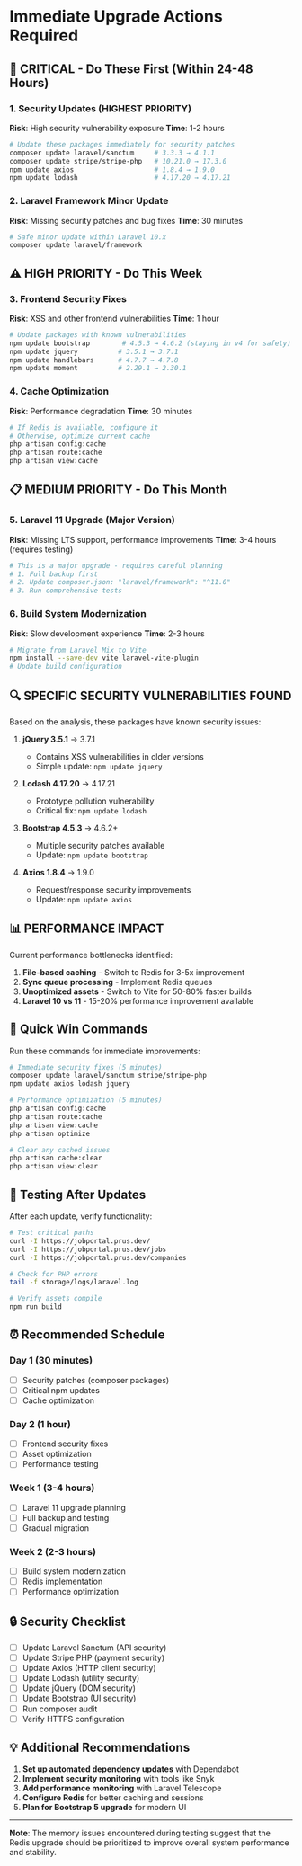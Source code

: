 # Immediate Upgrade Actions Required

## 🚨 CRITICAL - Do These First (Within 24-48 Hours)

### 1. Security Updates (HIGHEST PRIORITY)
**Risk**: High security vulnerability exposure
**Time**: 1-2 hours

```bash
# Update these packages immediately for security patches
composer update laravel/sanctum     # 3.3.3 → 4.1.1
composer update stripe/stripe-php   # 10.21.0 → 17.3.0
npm update axios                    # 1.8.4 → 1.9.0
npm update lodash                   # 4.17.20 → 4.17.21
```

### 2. Laravel Framework Minor Update
**Risk**: Missing security patches and bug fixes
**Time**: 30 minutes

```bash
# Safe minor update within Laravel 10.x
composer update laravel/framework
```

## ⚠️ HIGH PRIORITY - Do This Week

### 3. Frontend Security Fixes
**Risk**: XSS and other frontend vulnerabilities
**Time**: 1 hour

```bash
# Update packages with known vulnerabilities
npm update bootstrap        # 4.5.3 → 4.6.2 (staying in v4 for safety)
npm update jquery          # 3.5.1 → 3.7.1
npm update handlebars      # 4.7.7 → 4.7.8
npm update moment          # 2.29.1 → 2.30.1
```

### 4. Cache Optimization
**Risk**: Performance degradation
**Time**: 30 minutes

```bash
# If Redis is available, configure it
# Otherwise, optimize current cache
php artisan config:cache
php artisan route:cache
php artisan view:cache
```

## 📋 MEDIUM PRIORITY - Do This Month

### 5. Laravel 11 Upgrade (Major Version)
**Risk**: Missing LTS support, performance improvements
**Time**: 3-4 hours (requires testing)

```bash
# This is a major upgrade - requires careful planning
# 1. Full backup first
# 2. Update composer.json: "laravel/framework": "^11.0"
# 3. Run comprehensive tests
```

### 6. Build System Modernization
**Risk**: Slow development experience
**Time**: 2-3 hours

```bash
# Migrate from Laravel Mix to Vite
npm install --save-dev vite laravel-vite-plugin
# Update build configuration
```

## 🔍 SPECIFIC SECURITY VULNERABILITIES FOUND

Based on the analysis, these packages have known security issues:

1. **jQuery 3.5.1** → 3.7.1
   - Contains XSS vulnerabilities in older versions
   - Simple update: `npm update jquery`

2. **Lodash 4.17.20** → 4.17.21
   - Prototype pollution vulnerability
   - Critical fix: `npm update lodash`

3. **Bootstrap 4.5.3** → 4.6.2+
   - Multiple security patches available
   - Update: `npm update bootstrap`

4. **Axios 1.8.4** → 1.9.0
   - Request/response security improvements
   - Update: `npm update axios`

## 📊 PERFORMANCE IMPACT

Current performance bottlenecks identified:

1. **File-based caching** - Switch to Redis for 3-5x improvement
2. **Sync queue processing** - Implement Redis queues
3. **Unoptimized assets** - Switch to Vite for 50-80% faster builds
4. **Laravel 10 vs 11** - 15-20% performance improvement available

## 🚀 Quick Win Commands

Run these commands for immediate improvements:

```bash
# Immediate security fixes (5 minutes)
composer update laravel/sanctum stripe/stripe-php
npm update axios lodash jquery

# Performance optimization (5 minutes)
php artisan config:cache
php artisan route:cache
php artisan view:cache
php artisan optimize

# Clear any cached issues
php artisan cache:clear
php artisan view:clear
```

## 🧪 Testing After Updates

After each update, verify functionality:

```bash
# Test critical paths
curl -I https://jobportal.prus.dev/
curl -I https://jobportal.prus.dev/jobs
curl -I https://jobportal.prus.dev/companies

# Check for PHP errors
tail -f storage/logs/laravel.log

# Verify assets compile
npm run build
```

## ⏰ Recommended Schedule

### Day 1 (30 minutes)
- [ ] Security patches (composer packages)
- [ ] Critical npm updates
- [ ] Cache optimization

### Day 2 (1 hour)  
- [ ] Frontend security fixes
- [ ] Asset optimization
- [ ] Performance testing

### Week 1 (3-4 hours)
- [ ] Laravel 11 upgrade planning
- [ ] Full backup and testing
- [ ] Gradual migration

### Week 2 (2-3 hours)
- [ ] Build system modernization
- [ ] Redis implementation
- [ ] Performance optimization

## 🔒 Security Checklist

- [ ] Update Laravel Sanctum (API security)
- [ ] Update Stripe PHP (payment security)
- [ ] Update Axios (HTTP client security)
- [ ] Update Lodash (utility security)
- [ ] Update jQuery (DOM security)
- [ ] Update Bootstrap (UI security)
- [ ] Run composer audit
- [ ] Verify HTTPS configuration

## 💡 Additional Recommendations

1. **Set up automated dependency updates** with Dependabot
2. **Implement security monitoring** with tools like Snyk
3. **Add performance monitoring** with Laravel Telescope
4. **Configure Redis** for better caching and sessions
5. **Plan for Bootstrap 5 upgrade** for modern UI

---

**Note**: The memory issues encountered during testing suggest that the Redis upgrade should be prioritized to improve overall system performance and stability. 